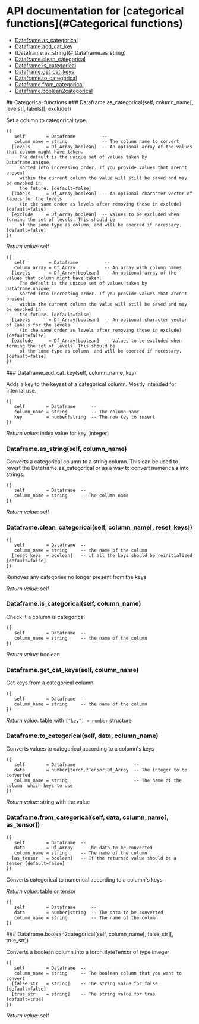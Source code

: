 # API documentation for [categorical functions](#__Categorical functions__)
- [Dataframe.as_categorical](#Dataframe.as_categorical)
- [Dataframe.add_cat_key](#Dataframe.add_cat_key)
- [Dataframe.as_string](#	Dataframe.as_string)
- [Dataframe.clean_categorical](#Dataframe.clean_categorical)
- [Dataframe.is_categorical](#Dataframe.is_categorical)
- [Dataframe.get_cat_keys](#Dataframe.get_cat_keys)
- [Dataframe.to_categorical](#Dataframe.to_categorical)
- [Dataframe.from_categorical](#Dataframe.from_categorical)
- [Dataframe.boolean2categorical](#Dataframe.boolean2categorical)

<a name="__Categorical functions__">
## Categorical functions

<a name="Dataframe.as_categorical">
### Dataframe.as_categorical(self, column_name[, levels][, labels][, exclude])

Set a column to categorical type.

```
({
   self        = Dataframe          -- 
   column_name = string             -- The column name to convert
  [levels      = Df_Array|boolean]  -- An optional array of the values that column might have taken.
	 The default is the unique set of values taken by Dataframe.unique,
	 sorted into increasing order. If you provide values that aren't present
	 within the current column the value will still be saved and may be envoked in
	 the future. [default=false]
  [labels      = Df_Array|boolean]  -- An optional character vector of labels for the levels
	 (in the same order as levels after removing those in exclude) [default=false]
  [exclude     = Df_Array|boolean]  -- Values to be excluded when forming the set of levels. This should be
	 of the same type as column, and will be coerced if necessary. [default=false]
})
```

_Return value_: self

```
({
   self         = Dataframe          -- 
   column_array = Df_Array           -- An array with column names
  [levels       = Df_Array|boolean]  -- An optional array of the values that column might have taken.
	 The default is the unique set of values taken by Dataframe.unique,
	 sorted into increasing order. If you provide values that aren't present
	 within the current column the value will still be saved and may be envoked in
	 the future. [default=false]
  [labels       = Df_Array|boolean]  -- An optional character vector of labels for the levels
	 (in the same order as levels after removing those in exclude) [default=false]
  [exclude      = Df_Array|boolean]  -- Values to be excluded when forming the set of levels. This should be
	 of the same type as column, and will be coerced if necessary. [default=false]
})
```

<a name="Dataframe.add_cat_key">
### Dataframe.add_cat_key(self, column_name, key)

Adds a key to the keyset of a categorical column. Mostly intended for internal use.

```
({
   self        = Dataframe      -- 
   column_name = string         -- The column name
   key         = number|string  -- The new key to insert
})
```

_Return value_: index value for key (integer)
	<a name="Dataframe.as_string">
### Dataframe.as_string(self, column_name)

Converts a categorical column to a string column. This can be used to revert
the Dataframe.as_categorical or as a way to convert numericals into strings.

```
({
   self        = Dataframe  -- 
   column_name = string     -- The column name
})
```

_Return value_: self
<a name="Dataframe.clean_categorical">
### Dataframe.clean_categorical(self, column_name[, reset_keys])

```
({
   self        = Dataframe  -- 
   column_name = string     -- the name of the column
  [reset_keys  = boolean]   -- if all the keys should be reinitialized [default=false]
})
```

Removes any categories no longer present from the keys

_Return value_: self
<a name="Dataframe.is_categorical">
### Dataframe.is_categorical(self, column_name)

Check if a column is categorical

```
({
   self        = Dataframe  -- 
   column_name = string     -- the name of the column
})
```

_Return value_: boolean
<a name="Dataframe.get_cat_keys">
### Dataframe.get_cat_keys(self, column_name)

Get keys from a categorical column.

```
({
   self        = Dataframe  -- 
   column_name = string     -- the name of the column
})
```

_Return value_: table with `["key"] = number` structure
<a name="Dataframe.to_categorical">
### Dataframe.to_categorical(self, data, column_name)

Converts values to categorical according to a column's keys

```
({
   self        = Dataframe                      -- 
   data        = number|torch.*Tensor|Df_Array  -- The integer to be converted
   column_name = string                         -- The name of the column  which keys to use
})
```

_Return value_: string with the value
<a name="Dataframe.from_categorical">
### Dataframe.from_categorical(self, data, column_name[, as_tensor])

```
({
   self        = Dataframe  -- 
   data        = Df_Array   -- The data to be converted
   column_name = string     -- The name of the column
  [as_tensor   = boolean]   -- If the returned value should be a tensor [default=false]
})
```

Converts categorical to numerical according to a column's keys

_Return value_: table or tensor

```
({
   self        = Dataframe      -- 
   data        = number|string  -- The data to be converted
   column_name = string         -- The name of the column
})
```

<a name="Dataframe.boolean2categorical">
### Dataframe.boolean2categorical(self, column_name[, false_str][, true_str])

Converts a boolean column into a torch.ByteTensor of type integer

```
({
   self        = Dataframe  -- 
   column_name = string     -- The boolean column that you want to convert
  [false_str   = string]    -- The string value for false [default=false]
  [true_str    = string]    -- The string value for true [default=true]
})
```

_Return value_: self